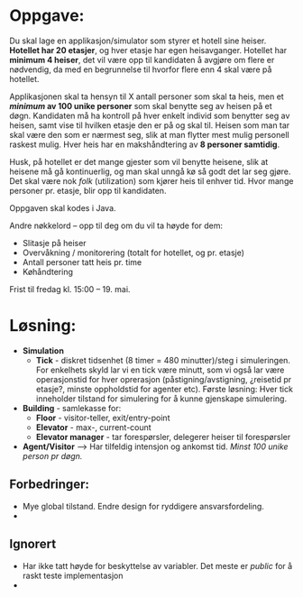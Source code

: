 Oppgave:
========
Du skal lage en applikasjon/simulator som styrer et hotell sine heiser. **Hotellet har 20 etasjer**, og hver etasje har 
egen heisavganger. Hotellet har **minimum 4 heiser**, det vil være opp til kandidaten å avgjøre om flere er nødvendig, 
da med en begrunnelse til hvorfor flere enn 4 skal være på hotellet. 

Applikasjonen skal ta hensyn til X antall personer som skal ta heis, men et **_minimum_ av 100 unike personer** 
som skal benytte seg av heisen på et døgn. Kandidaten må ha kontroll på hver enkelt individ som benytter seg av heisen, 
samt vise til hvilken etasje den er på og skal til. Heisen som man tar skal være den som er nærmest seg, slik at man 
flytter mest mulig personell raskest mulig. Hver heis har en makshåndtering av **8 personer samtidig**.

Husk, på hotellet er det mange gjester som vil benytte heisene, slik at heisene må gå kontinuerlig, og man skal unngå 
kø så godt det lar seg gjøre. Det skal være nok _folk_ (utilization) som kjører heis til enhver tid. Hvor mange 
personer pr. etasje, blir opp til kandidaten.

Oppgaven skal kodes i Java.

Andre nøkkelord – opp til deg om du vil ta høyde for dem:

- Slitasje på heiser
- Overvåkning / monitorering (totalt for hotellet, og pr. etasje)
- Antall personer tatt heis pr. time
- Køhåndtering

Frist til fredag kl. 15:00 – 19. mai.

Løsning:
========
* **Simulation**
  * **Tick** - diskret tidsenhet (8 timer = 480 minutter)/steg i simuleringen. For enkelhets skyld
  lar vi en tick være minutt, som vi også lar være operasjonstid for hver
  oprerasjon (påstigning/avstigning, ¿reisetid pr etasje?, minste oppholdstid for agenter etc). Første 
  løsning: Hver tick inneholder tilstand for simulering for å kunne gjenskape simulering.
* **Building** - samlekasse for: 
  * **Floor** - visitor-teller, exit/entry-point
  * **Elevator** - max-, current-count
  * **Elevator manager** - tar forespørsler, delegerer heiser til forespørsler
* **Agent/Visitor** --> Har tilfeldig intensjon og ankomst tid. *Minst 100 unike person pr døgn.*
 
Forbedringer:
--------
* Mye global tilstand. Endre design for ryddigere ansvarsfordeling.
* 
 
Ignorert
---------
* Har ikke tatt høyde for beskyttelse av variabler. Det meste er _public_ for å raskt teste implementasjon
* 